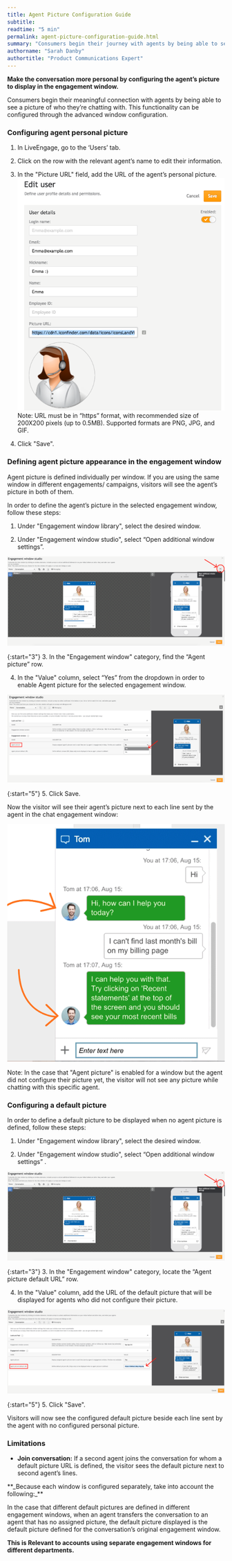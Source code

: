 ```yaml
---
title: Agent Picture Configuration Guide
subtitle:
readtime: "5 min"
permalink: agent-picture-configuration-guide.html
summary: "Consumers begin their journey with agents by being able to see a picture of who they’re chatting with."
authorname: "Sarah Danby"
authortitle: "Product Communications Expert"
---
```


**Make the conversation more personal by configuring the agent’s picture to display in the engagement window.**

Consumers begin their meaningful connection with agents by being able to see a picture of who they’re chatting with. This functionality can be configured through the advanced window configuration.

### Configuring agent personal picture

1. In LiveEngage, go to the ‘Users’ tab.

2. Click on the row with the relevant agent’s name to edit their information.

3. In the "Picture URL" field, add the URL of the agent’s personal picture. 
![image alt text](img/edituser.png)
Note: URL must be in “https” format, with recommended size of 200X200 pixels (up to 0.5MB). Supported formats are PNG, JPG, and GIF.

4. Click "Save".

### Defining agent picture appearance in the engagement window

Agent picture is defined individually per window. If you are using the same window in different engagements/ campaigns, visitors will see the agent’s picture in both of them.

In order to define the agent’s picture in the selected engagement window, follow these steps:

1. Under "Engagement window library", select the desired window.

2. Under "Engagement window studio", select “Open additional window settings”.


![image alt text](img/windowstudio.png)

{:start="3"}
3. In the "Engagement window" category, find the “Agent picture” row.

4. In the "Value" column, select “Yes” from the dropdown in order to enable Agent picture for the selected engagement window.

![image alt text](img/picturevalue.png)

{:start="5"}
5. Click Save.

Now the visitor will see their agent’s picture next to each line sent by the agent in the chat engagement window:


![image alt text](img/picturewindow.png)

<div class="note">Note: In the case that "Agent picture" is enabled for a window but the agent did not configure their picture yet, the visitor will not see any picture while chatting with this specific agent.</div>

### Configuring a default picture

In order to define a default picture to be displayed when no agent picture is defined, follow these steps:

1. Under "Engagement window library", select the desired window.

2. Under "Engagement window studio", select “Open additional window settings” .

![image alt text](img/windowsettings.png)

{:start="3"}
3. In the "Engagement window" category, locate the “Agent picture default URL” row.

4. In the "Value" column, add the URL of the default picture that will be displayed for agents who did not configure their picture.

![image alt text](img/picturevalue2.png)

{:start="5"}
5. Click "Save".

Visitors will now see the configured default picture beside each line sent by the agent with no configured personal picture.

### Limitations

* **Join conversation:** If a second agent joins the conversation for whom a default picture URL is defined, the visitor sees the default picture next to second agent’s lines.

<div class="warning">
**_Because each window is configured separately, take into account the following:_**

In the case that different default pictures are defined in different engagement windows, when an agent transfers the conversation to an agent that has no assigned picture, the default picture displayed is the default picture defined for the conversation’s original engagement window.

**This is Relevant to accounts using separate engagement windows for different departments.**
</div>
